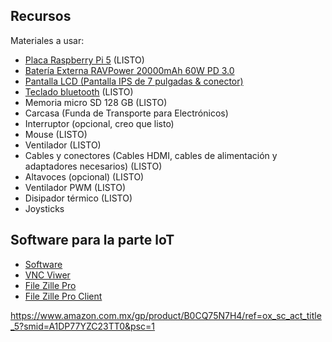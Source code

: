## Recursos
Materiales a usar:
* [Placa Raspberry Pi 5](https://www.amazon.com.mx/Vilros-Raspberry-refrigeraci%C3%B3n-alimentaci%C3%B3n-precargada/dp/B0CTTJLV1B/ref=pb_allspark_dp_sims_pao_desktop_session_based_d_sccl_3_2/135-2738396-1012411?pd_rd_i=B0CTTJLV1B) (LISTO)
* [Batería Externa RAVPower 20000mAh 60W PD 3.0](https://es.aliexpress.com/item/1005008231886488.html?spm=a2g0o.productlist.main.13.194b5IWH5IWHmR&algo_pvid=556a21a7-c05b-42f1-a00b-933d780c72fe&utparam-url=scene%3Asearch%7Cquery_from%3A)
* [Pantalla LCD (Pantalla IPS de 7 pulgadas & conector)](https://www.amazon.com.mx/iPistBit-Pantalla-Pulgadas-Raspberry-Controlador/dp/B0CRRB1GFN/ref=sr_1_1?__mk_es_MX=%C3%85M%C3%85%C5%BD%C3%95%C3%91&s=electronics&sr=1-1&ufe=app_do%3Aamzn1.fos.242f5c11-6cfd-40d6-91f6-be3d1974080c)
* [Teclado bluetooth](https://www.amazon.com.mx/Yoidesu-Bluetooth-Ultrafino-Inalambrico%EF%BC%8CTijeras-Touchpad/dp/B07QN2F1CS/ref=sr_1_2?__mk_es_MX=%C3%85M%C3%85%C5%BD%C3%95%C3%91&s=electronics&sr=1-2&ufe=app_do%3Aamzn1.fos.242f5c11-6cfd-40d6-91f6-be3d1974080c) (LISTO)
* Memoria micro SD 128 GB (LISTO)
* Carcasa (Funda de Transporte para Electrónicos)
* Interruptor (opcional, creo que listo)
*  Mouse (LISTO)
* Ventilador (LISTO)
* Cables y conectores (Cables HDMI, cables de alimentación y adaptadores necesarios) (LISTO)
* Altavoces (opcional) (LISTO)
* Ventilador PWM (LISTO)
* Disipador térmico (LISTO)
* Joysticks

  
## Software para la parte loT
- [Software](https://www.raspberrypi.com/software/)
- [VNC Viwer](https://www.realvnc.com/es/connect/download/viewer/)
- [File Zille Pro](https://filezilla-project.org/)
- [File Zille Pro Client](https://filezilla-project.org/download.php?type=client)

 https://www.amazon.com.mx/gp/product/B0CQ75N7H4/ref=ox_sc_act_title_5?smid=A1DP77YZC23TT0&psc=1
